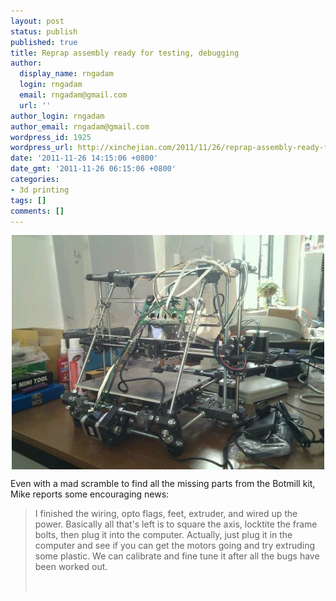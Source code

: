 ```yaml
---
layout: post
status: publish
published: true
title: Reprap assembly ready for testing, debugging
author:
  display_name: rngadam
  login: rngadam
  email: rngadam@gmail.com
  url: ''
author_login: rngadam
author_email: rngadam@gmail.com
wordpress_id: 1925
wordpress_url: http://xinchejian.com/2011/11/26/reprap-assembly-ready-for-testing-debugging/
date: '2011-11-26 14:15:06 +0800'
date_gmt: '2011-11-26 06:15:06 +0800'
categories:
- 3d printing
tags: []
comments: []
---
```

<p><img style="display:block;margin-right:auto;margin-left:auto;" alt="image" src="/uploads/2011/11/wpid-1322287828038.jpg" /></p>
<p>Even with a mad scramble to find all the missing parts from the Botmill kit, Mike reports some encouraging news: </p></p>
<blockquote><p>I finished the wiring, opto flags, feet, extruder, and wired up the power. Basically all that's left is to square the axis, locktite the frame bolts, then plug it into the computer. Actually, just plug it in the computer and see if you can get the motors going and try extruding some plastic. We can calibrate and fine tune it after all the bugs have been worked out.</p><br />
</blockquote></p>
